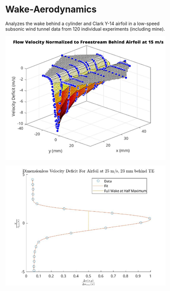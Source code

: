 # Wake-Aerodynamics
Analyzes the wake behind a cylinder and Clark Y-14 airfoil in a low-speed subsonic wind tunnel data from 120 individual experiments (including mine).

![VelDefSurface](/vel_deficit_plot.jpg?raw=true "VelDeficitSurface")

![VelDefPlot](/VelDeficitDimensionless_Exp103.jpg?raw=true "VelDeficitCurve")

